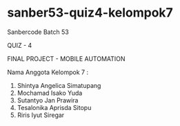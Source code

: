 # sanber53-quiz4-kelompok7
Sanbercode Batch 53

QUIZ - 4

FINAL PROJECT - MOBILE AUTOMATION

Nama Anggota Kelompok 7 :

1. Shintya Angelica Simatupang
2. Mochamad Isako Yuda
3. Sutantyo Jan Prawira
4. Tesalonika Aprisda Sitopu
5. Riris Iyut Siregar
